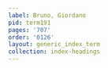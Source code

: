 ```yaml
---
label: Bruno, Giordano
pid: term191
pages: '707'
order: '0126'
layout: generic_index_term
collection: index-headings
---
```

